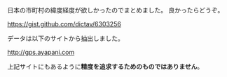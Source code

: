 日本の市町村の緯度経度が欲しかったのでまとめました。
良かったらどうぞ。

https://gist.github.com/dictav/6303256


データは以下のサイトから抽出しました。

http://gps.ayapani.com

上記サイトにもあるように**精度を追求するためのものではありません**。

